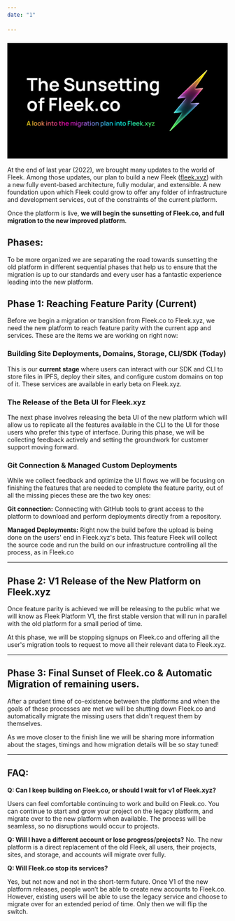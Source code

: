 ```yaml
---
date: "1"

---
```

### 
![](imgs/sunset.jpg)

At the end of last year (2022), we brought many updates to the world of Fleek. Among those updates, our plan to build a new Fleek ([fleek.xyz](https://fleek.xyz)) with a new fully event-based architecture, fully modular, and extensible. A new foundation upon which Fleek could grow to offer any folder of infrastructure and development services, out of the constraints of the current platform.

Once the platform is live, **we will begin the sunsetting of Fleek.co, and full migration to the new improved platform**.

## Phases:
To be more organized we are separating the road towards sunsetting the old platform in different sequential phases that help us to ensure that the migration is up to our standards and every user has a fantastic experience leading into the new platform.

## Phase 1: Reaching Feature Parity (Current)

Before we begin a migration or transition from Fleek.co to Fleek.xyz, we need the new platform to reach feature parity with the current app and services. These are the items we are working on right now:

### Building Site Deployments, Domains, Storage, CLI/SDK (Today)

This is our **current stage** where users can interact with our SDK and CLI to store files in IPFS, deploy their sites, and configure custom domains on top of it. These services are available in early beta on Fleek.xyz.

### The Release of the Beta UI for Fleek.xyz

The next phase involves releasing the beta UI of the new platform which will allow us to replicate all the features available in the CLI to the UI for those users who prefer this type of interface.  During this phase, we will be collecting feedback actively and setting the groundwork for customer support moving forward.

### Git Connection & Managed Custom Deployments

While we collect feedback and optimize the UI flows we will be focusing on finishing the features that are needed to complete the feature parity, out of all the missing pieces these are the two key ones:

**Git connection:** Connecting with GitHub tools to grant access to the platform to download and perform deployments directly from a repository.

**Managed Deployments:** Right now the build before the upload is being done on the users' end in Fleek.xyz's beta. This feature Fleek will collect the source code and run the build on our infrastructure controlling all the process, as in Fleek.co

---

## Phase 2: V1 Release of the New Platform on Fleek.xyz

Once feature parity is achieved we will be releasing to the public what we will know as Fleek Platform V1, the first stable version that will run in parallel with the old platform for a small period of time. 

At this phase, we will be stopping signups on Fleek.co and offering all the user's migration tools to request to move all their relevant data to Fleek.xyz.

---

## Phase 3: Final Sunset of Fleek.co & Automatic Migration of remaining users.

After a prudent time of co-existence between the platforms and when the goals of these processes are met we will be shutting down Fleek.co and automatically migrate the missing users that didn't request them by themselves.

As we move closer to the finish line we will be sharing more information about the stages, timings and how migration details will be so stay tuned!

---

## FAQ: 

**Q: Can I keep building on Fleek.co, or should I wait for v1 of Fleek.xyz?**

Users can feel comfortable continuing to work and build on Fleek.co. You can continue to start and grow your project on the legacy platform, and migrate over to the new platform when available. The process will be seamless, so no disruptions would occur to projects.

**Q: Will I have a different account or lose progress/projects?**
No. The new platform is a direct replacement of the old Fleek, all users, their projects, sites, and storage, and accounts will migrate over fully.

**Q: Will Fleek.co stop its services?**

Yes, but not now and not in the short-term future. Once V1 of the new platform releases, people won’t be able to create new accounts to Fleek.co. However, existing users will be able to use the legacy service and choose to migrate over for an extended period of time. Only then we will flip the switch.